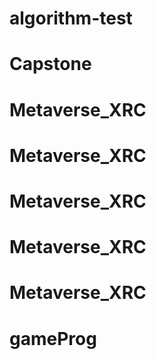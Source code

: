 # algorithm-test
# Capstone
# Metaverse_XRC
# Metaverse_XRC
# Metaverse_XRC
# Metaverse_XRC
# Metaverse_XRC
# gameProg
